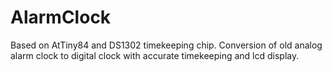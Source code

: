 # AlarmClock
Based on AtTiny84 and DS1302 timekeeping chip. Conversion of old analog alarm clock to digital clock with accurate timekeeping and lcd display.
